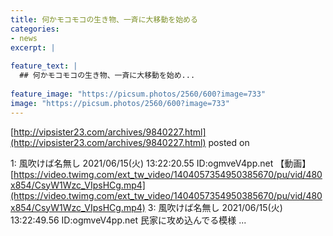 ```yaml
---
title: 何かモコモコの生き物、一斉に大移動を始める
categories:
- news
excerpt: |
  
feature_text: |
  ## 何かモコモコの生き物、一斉に大移動を始め...
  
feature_image: "https://picsum.photos/2560/600?image=733"
image: "https://picsum.photos/2560/600?image=733"
---
```


[http://vipsister23.com/archives/9840227.html](http://vipsister23.com/archives/9840227.html)
posted on 

<!--more-->

1: 風吹けば名無し 2021/06/15(火) 13:22:20.55 ID:ogmveV4pp.net 【動画】[https://video.twimg.com/ext_tw_video/1404057354950385670/pu/vid/480x854/CsyW1Wzc_VIpsHCg.mp4](https://video.twimg.com/ext_tw_video/1404057354950385670/pu/vid/480x854/CsyW1Wzc_VIpsHCg.mp4) 3: 風吹けば名無し 2021/06/15(火) 13:22:49.56 ID:ogmveV4pp.net 民家に攻め込んでる模様 ...
